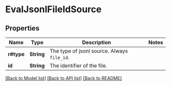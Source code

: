 # EvalJsonlFileIdSource

## Properties

Name | Type | Description | Notes
------------ | ------------- | ------------- | -------------
**r#type** | **String** | The type of jsonl source. Always `file_id`. | 
**id** | **String** | The identifier of the file. | 

[[Back to Model list]](../README.md#documentation-for-models) [[Back to API list]](../README.md#documentation-for-api-endpoints) [[Back to README]](../README.md)


